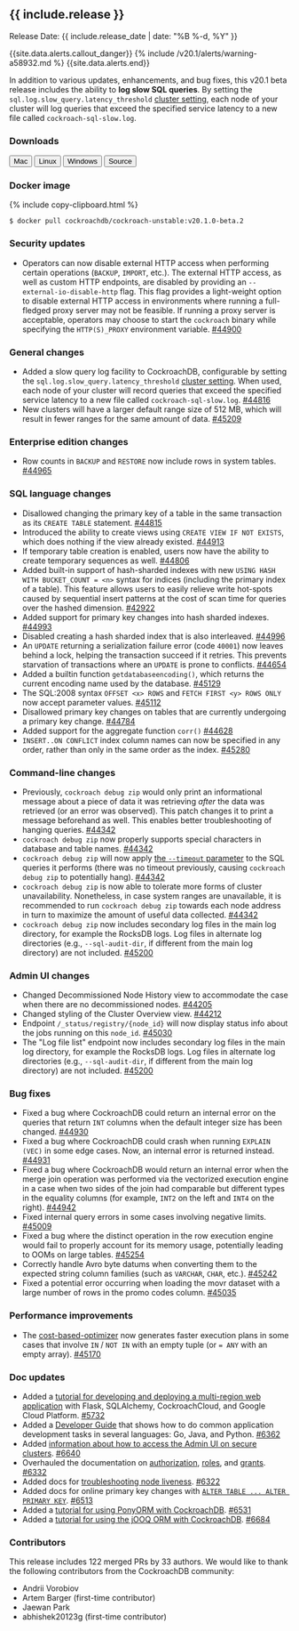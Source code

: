 <h2 id="{{ include.release | slugify }}">{{ include.release }}</h2>

Release Date: {{ include.release_date | date: "%B %-d, %Y" }}

{{site.data.alerts.callout_danger}}
{% include /v20.1/alerts/warning-a58932.md %}
{{site.data.alerts.end}}

In addition to various updates, enhancements, and bug fixes, this v20.1 beta release includes the ability to **log slow SQL queries**. By setting the `sql.log.slow_query.latency_threshold` [cluster setting](../v20.1/cluster-settings.html), each node of your cluster will log queries that exceed the specified service latency to a new file called `cockroach-sql-slow.log`.

<h3 id="v20-1-0-beta-2-downloads">Downloads</h3>

<div id="os-tabs" class="clearfix os-tabs_button-outline-primary">
    <a href="https://binaries.cockroachdb.com/cockroach-v20.1.0-beta.2.darwin-10.9-amd64.tgz"><button id="mac" data-eventcategory="mac-binary-release-notes">Mac</button></a>
    <a href="https://binaries.cockroachdb.com/cockroach-v20.1.0-beta.2.linux-amd64.tgz"><button id="linux" data-eventcategory="linux-binary-release-notes">Linux</button></a>
    <a href="https://binaries.cockroachdb.com/cockroach-v20.1.0-beta.2.windows-6.2-amd64.zip"><button id="windows" data-eventcategory="windows-binary-release-notes">Windows</button></a>
    <a href="https://binaries.cockroachdb.com/cockroach-v20.1.0-beta.2.src.tgz"><button id="source" data-eventcategory="source-release-notes">Source</button></a>
</div>

<h3 id="v20-1-0-beta-2-docker-image">Docker image</h3>

{% include copy-clipboard.html %}
~~~shell
$ docker pull cockroachdb/cockroach-unstable:v20.1.0-beta.2
~~~

<h3 id="v20-1-0-beta-2-security-updates">Security updates</h3>

- Operators can now disable external HTTP access when performing certain operations (`BACKUP`, `IMPORT`, etc.). The external HTTP access, as well as custom HTTP endpoints, are disabled by providing an `--external-io-disable-http` flag. This flag provides a light-weight option to disable external HTTP access in environments where running a full-fledged proxy server may not be feasible. If running a proxy server is acceptable, operators may choose to start the `cockroach` binary while specifying the `HTTP(S)_PROXY` environment variable. [#44900][#44900]

<h3 id="v20-1-0-beta-2-general-changes">General changes</h3>

- Added a slow query log facility to CockroachDB, configurable by setting the `sql.log.slow_query.latency_threshold` [cluster setting](../v20.1/cluster-settings.html). When used, each node of your cluster will record queries that exceed the specified service latency to a new file called `cockroach-sql-slow.log`. [#44816][#44816]
- New clusters will have a larger default range size of 512 MB, which will result in fewer ranges for the same amount of data. [#45209][#45209]

<h3 id="v20-1-0-beta-2-enterprise-edition-changes">Enterprise edition changes</h3>

- Row counts in `BACKUP` and `RESTORE` now include rows in system tables. [#44965][#44965]

<h3 id="v20-1-0-beta-2-sql-language-changes">SQL language changes</h3>

- Disallowed changing the primary key of a table in the same transaction as its `CREATE TABLE` statement. [#44815][#44815]
- Introduced the ability to create views using `CREATE VIEW IF NOT EXISTS`, which does nothing if the view already existed. [#44913][#44913]
- If temporary table creation is enabled, users now have the ability to create temporary sequences as well. [#44806][#44806]
- Added built-in support of hash-sharded indexes with new `USING HASH WITH BUCKET_COUNT = <n>` syntax for indices (including the primary index of a table). This feature allows users to easily relieve write hot-spots caused by sequential insert patterns at the cost of scan time for queries over the hashed dimension. [#42922][#42922]
- Added support for primary key changes into hash sharded indexes. [#44993][#44993]
- Disabled creating a hash sharded index that is also interleaved. [#44996][#44996]
- An `UPDATE` returning a serialization failure error (code `40001`) now leaves behind a lock, helping the transaction succeed if it retries. This prevents starvation of transactions where an `UPDATE` is prone to conflicts. [#44654][#44654]
- Added a builtin function `getdatabaseencoding()`, which returns the current encoding name used by the database. [#45129][#45129]
- The SQL:2008 syntax `OFFSET <x> ROWS` and `FETCH FIRST <y> ROWS ONLY` now accept parameter values. [#45112][#45112]
- Disallowed primary key changes on tables that are currently undergoing a primary key change. [#44784][#44784]
- Added support for the  aggregate function `corr()` [#44628][#44628]
- `INSERT..ON CONFLICT` index column names can now be specified in any order, rather than only in the same order as the index. [#45280][#45280]

<h3 id="v20-1-0-beta-2-command-line-changes">Command-line changes</h3>

- Previously, `cockroach debug zip` would only print an informational message about a piece of data it was retrieving *after* the data was retrieved (or an error was observed). This patch changes it to print a message beforehand as well. This enables better troubleshooting of hanging queries. [#44342][#44342]
- `cockroach debug zip` now properly supports special characters in database and table names. [#44342][#44342]
- `cockroach debug zip` will now apply [the `--timeout` parameter](../v20.1/cockroach-node.html) to the SQL queries it performs (there was no timeout previously, causing `cockroach debug zip` to potentially hang). [#44342][#44342]
- `cockroach debug zip` is now able to tolerate more forms of cluster unavailability. Nonetheless, in case system ranges are unavailable, it is recommended to run `cockroach debug zip` towards each node address in turn to maximize the amount of useful data collected. [#44342][#44342]
- `cockroach debug zip` now includes secondary log files in the main log directory, for example the RocksDB logs. Log files in alternate log directories (e.g., `--sql-audit-dir`, if different from the main log directory) are not included. [#45200][#45200]

<h3 id="v20-1-0-beta-2-admin-ui-changes">Admin UI changes</h3>

- Changed Decommissioned Node History view to accommodate the case when there are no decommissioned nodes. [#44205][#44205]
- Changed styling of the Cluster Overview view. [#44212][#44212]
- Endpoint `/_status/registry/{node_id}` will now display status info about the jobs running on this `node_id`. [#45030][#45030]
- The "Log file list" endpoint now includes secondary log files in the main log directory, for example the RocksDB logs. Log files in alternate log directories (e.g., `--sql-audit-dir`, if different from the main log directory) are not included. [#45200][#45200]

<h3 id="v20-1-0-beta-2-bug-fixes">Bug fixes</h3>

- Fixed a bug where CockroachDB could return an internal error on the queries that return `INT` columns when the default integer size has been changed. [#44930][#44930]
- Fixed a bug where CockroachDB could crash when running `EXPLAIN (VEC)` in some edge cases. Now, an internal error is returned instead. [#44931][#44931]
- Fixed a bug where CockroachDB would return an internal error when the merge join operation was performed via the vectorized execution engine in a case when two sides of the join had comparable but different types in the equality columns (for example, `INT2` on the left and `INT4` on the right). [#44942][#44942]
- Fixed internal query errors in some cases involving negative limits. [#45009][#45009]
- Fixed a bug where the distinct operation in the row execution engine would fail to properly account for its memory usage, potentially leading to OOMs on large tables. [#45254][#45254]
- Correctly handle Avro byte datums when converting them to the expected string column families (such as `VARCHAR`, `CHAR`, etc.). [#45242][#45242]
- Fixed a potential error occurring when loading the movr dataset with a large number of rows in the promo codes column. [#45035][#45035]

<h3 id="v20-1-0-beta-2-performance-improvements">Performance improvements</h3>

- The [cost-based-optimizer](../v20.1/cost-based-optimizer.html) now generates faster execution plans in some cases that involve `IN` / `NOT IN` with an empty tuple (or `= ANY` with an empty array). [#45170][#45170]

<h3 id="v20-1-0-beta-2-doc-updates">Doc updates</h3>

- Added a [tutorial for developing and deploying a multi-region web application](../v20.1/multi-region-overview.html) with Flask, SQLAlchemy, CockroachCloud, and Google Cloud Platform. [#5732][#5732]
- Added a [Developer Guide](../v20.1/developer-guide-overview.html) that shows how to do common application development tasks in several languages: Go, Java, and Python. [#6362][#6362]
- Added [information about how to access the Admin UI on secure clusters](../v20.1/admin-ui-overview.html). [#6640][#6640]
- Overhauled the documentation on [authorization](../v20.1/authorization.html), [roles](../v20.1/create-role.html), and [grants](../v20.1/grant.html). [#6332][#6332]
- Added docs for [troubleshooting node liveness](../v20.1/cluster-setup-troubleshooting.html). [#6322][#6322]
- Added docs for online primary key changes with [`ALTER TABLE ... ALTER PRIMARY KEY`](../v20.1/alter-table.html). [#6513][#6513]
- Added a [tutorial for using PonyORM with CockroachDB](../v20.1/build-a-python-app-with-cockroachdb-pony.html). [#6531][#6531]
- Added a [tutorial for using the jOOQ ORM with CockroachDB](../v20.1/build-a-java-app-with-cockroachdb-jooq.html). [#6684][#6684]

<h3 id="v20-1-0-beta-2-contributors">Contributors</h3>

This release includes 122 merged PRs by 33 authors.
We would like to thank the following contributors from the CockroachDB community:

- Andrii Vorobiov
- Artem Barger (first-time contributor)
- Jaewan Park
- abhishek20123g (first-time contributor)

[#6684]: https://github.com/cockroachdb/docs/pull/6684
[#6640]: https://github.com/cockroachdb/docs/pull/6640
[#6362]: https://github.com/cockroachdb/docs/pull/6362
[#5732]: https://github.com/cockroachdb/docs/pull/5732
[#6332]: https://github.com/cockroachdb/docs/pull/6332
[#6322]: https://github.com/cockroachdb/docs/pull/6322
[#6513]: https://github.com/cockroachdb/docs/pull/6513
[#6531]: https://github.com/cockroachdb/docs/pull/6531
[#42922]: https://github.com/cockroachdb/cockroach/pull/42922
[#44205]: https://github.com/cockroachdb/cockroach/pull/44205
[#44212]: https://github.com/cockroachdb/cockroach/pull/44212
[#44342]: https://github.com/cockroachdb/cockroach/pull/44342
[#44628]: https://github.com/cockroachdb/cockroach/pull/44628
[#44654]: https://github.com/cockroachdb/cockroach/pull/44654
[#44784]: https://github.com/cockroachdb/cockroach/pull/44784
[#44806]: https://github.com/cockroachdb/cockroach/pull/44806
[#44815]: https://github.com/cockroachdb/cockroach/pull/44815
[#44816]: https://github.com/cockroachdb/cockroach/pull/44816
[#44900]: https://github.com/cockroachdb/cockroach/pull/44900
[#44913]: https://github.com/cockroachdb/cockroach/pull/44913
[#44930]: https://github.com/cockroachdb/cockroach/pull/44930
[#44931]: https://github.com/cockroachdb/cockroach/pull/44931
[#44942]: https://github.com/cockroachdb/cockroach/pull/44942
[#44965]: https://github.com/cockroachdb/cockroach/pull/44965
[#44993]: https://github.com/cockroachdb/cockroach/pull/44993
[#44996]: https://github.com/cockroachdb/cockroach/pull/44996
[#45009]: https://github.com/cockroachdb/cockroach/pull/45009
[#45030]: https://github.com/cockroachdb/cockroach/pull/45030
[#45035]: https://github.com/cockroachdb/cockroach/pull/45035
[#45112]: https://github.com/cockroachdb/cockroach/pull/45112
[#45129]: https://github.com/cockroachdb/cockroach/pull/45129
[#45170]: https://github.com/cockroachdb/cockroach/pull/45170
[#45200]: https://github.com/cockroachdb/cockroach/pull/45200
[#45209]: https://github.com/cockroachdb/cockroach/pull/45209
[#45242]: https://github.com/cockroachdb/cockroach/pull/45242
[#45254]: https://github.com/cockroachdb/cockroach/pull/45254
[#45280]: https://github.com/cockroachdb/cockroach/pull/45280
